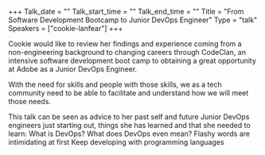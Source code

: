 +++
Talk_date = ""
Talk_start_time = ""
Talk_end_time = ""
Title = "From Software Development Bootcamp to Junior DevOps Engineer"
Type = "talk"
Speakers = ["cookie-lanfear"]
+++

Cookie would like to review her findings and experience coming from a non-engineering background to changing careers through CodeClan, an intensive software development boot camp to obtaining a great opportunity at Adobe as a Junior DevOps Engineer.

With the need for skills and people with those skills, we as a tech community need to be able to facilitate and understand how we will meet those needs.

This talk can be seen as advice to her past self and future Junior DevOps engineers just starting out, things she has learned and that she needed to learn:
What is DevOps? What does DevOps even mean? 
Flashy words are intimidating at first
Keep developing with programming languages 

